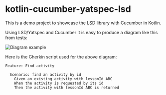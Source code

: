 # kotlin-cucumber-yatspec-lsd

This is a demo project to showcase the LSD library with Cucumber in Kotlin.

Using LSD/Yatspec and Cucumber it is easy to produce a diagram like this from tests:

![Diagram example](https://github.com/integreety/kotlin-cucumber-yatspec-lsd/blob/main/docs/diagram.png?raw=true)

Here is the Gherkin script used for the above diagram:
```gherkin
Feature: Find activity

  Scenario: find an activity by id
    Given an existing activity with lessonId ABC
    When the activity is requested by its id
    Then the activity with lessonId ABC is returned
```